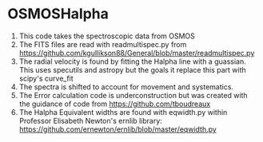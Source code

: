 # OSMOSHalpha

1. This code takes the spectroscopic data from OSMOS
2. The FITS files are read with readmultispec.py from https://github.com/kgullikson88/General/blob/master/readmultispec.py
3. The radial velocity is found by fitting the Halpha line with a guassian. This uses specutils and astropy but the goals it replace this part with scipy's curve_fit
4. The spectra is shifted to account for movement and systematics.
4. The Error calculation code is underconstruction but was created with the guidance of code from https://github.com/tboudreaux
6. The Halpha Equivalent widths are found with eqwidth.py within Professor Elisabeth Newton's ernlib library: https://github.com/ernewton/ernlib/blob/master/eqwidth.py
